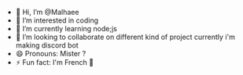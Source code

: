 - 👋 Hi, I’m @Malhaee
- 👀 I’m interested in coding 
- 🌱 I’m currently learning node;js
- 💞️ I’m looking to collaborate on different kind of project currently i'm making discord bot
- 😄 Pronouns: Mister ? 
- ⚡ Fun fact: I'm French 🥖

<!---
Malhaee/Malhaee is a ✨ special ✨ repository because its `README.md` (this file) appears on your GitHub profile.
You can click the Preview link to take a look at your changes.
--->
